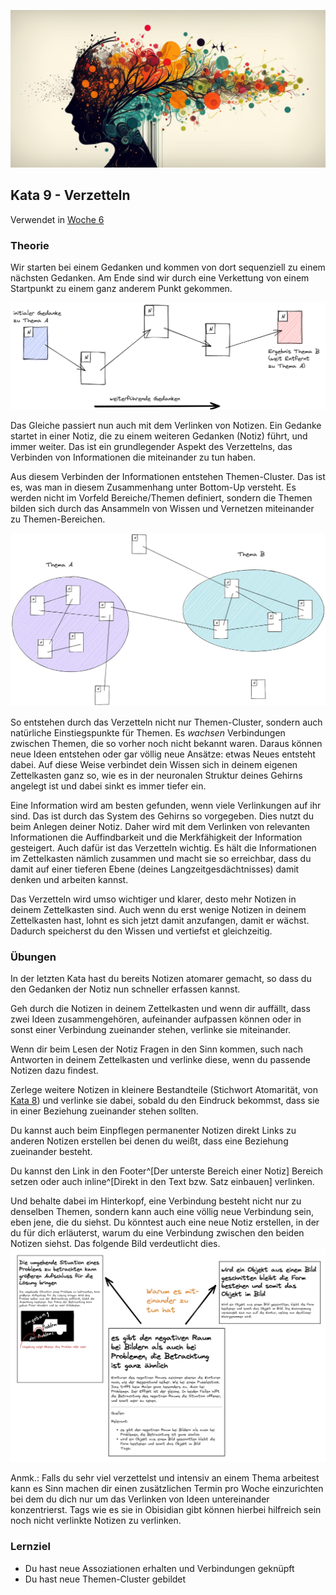 ![Verlinkung von relevanten Informationen](images/woche6.png)

## Kata 9 - Verzetteln

Verwendet in [Woche 6](2-1-Woche-6.md)

### Theorie
Wir starten bei einem Gedanken und kommen von dort sequenziell zu einem nächsten Gedanken. Am Ende sind wir durch eine Verkettung von einem Startpunkt zu einem ganz anderem Punkt gekommen.

![Modells des Gedankengangs mit Notizen](images/thought-chain.png)

Das Gleiche passiert nun auch mit dem Verlinken von Notizen. Ein Gedanke startet in einer Notiz, die zu einem weiteren Gedanken (Notiz) führt, und immer weiter. Das ist ein grundlegender Aspekt des Verzettelns, das Verbinden von Informationen die miteinander zu tun haben.

Aus diesem Verbinden der Informationen entstehen Themen-Cluster. Das ist es, was man in diesem Zusammenhang unter Bottom-Up versteht. Es werden nicht im Vorfeld Bereiche/Themen definiert, sondern die Themen bilden sich durch das Ansammeln von Wissen und Vernetzen miteinander zu Themen-Bereichen.

![Entstehung von Themen-Clustern bottom-up](images/bottom-up-example.png)

So entstehen durch das Verzetteln nicht nur Themen-Cluster, sondern auch natürliche Einstiegspunkte für Themen. Es _wachsen_ Verbindungen zwischen Themen, die so vorher noch nicht bekannt waren. Daraus können neue Ideen entstehen oder gar völlig neue Ansätze: etwas Neues entsteht dabei. Auf diese Weise verbindet dein Wissen sich in deinem eigenen Zettelkasten ganz so, wie es in der neuronalen Struktur deines Gehirns angelegt ist und dabei sinkt es immer tiefer ein.

Eine Information wird am besten gefunden, wenn viele Verlinkungen auf ihr sind. Das ist durch das System des Gehirns so vorgegeben. Dies nutzt du beim Anlegen deiner Notiz. Daher wird mit dem Verlinken von relevanten Informationen die Auffindbarkeit und die Merkfähigkeit der Information gesteigert. Auch dafür ist das Verzetteln wichtig. Es hält die Informationen im Zettelkasten nämlich zusammen und macht sie so erreichbar, dass du damit auf einer tieferen Ebene (deines Langzeitgesdächtnisses) damit denken und arbeiten kannst.

Das Verzetteln wird umso wichtiger und klarer, desto mehr Notizen in deinem Zettelkasten sind. Auch wenn du erst wenige Notizen in deinem Zettelkasten hast, lohnt es sich jetzt damit anzufangen, damit er wächst. Dadurch speicherst du den Wissen und vertiefst et gleichzeitig.

### Übungen
In der letzten Kata hast du bereits Notizen atomarer gemacht, so dass du den Gedanken der Notiz nun schneller erfassen kannst.

Geh durch die Notizen in deinem Zettelkasten und wenn dir auffällt, dass zwei Ideen zusammengehören, aufeinander aufpassen können oder in sonst einer Verbindung zueinander stehen, verlinke sie miteinander.

Wenn dir beim Lesen der Notiz Fragen in den Sinn kommen, such nach Antworten in deinem Zettelkasten und verlinke diese, wenn du passende Notizen dazu findest.

Zerlege weitere Notizen in kleinere Bestandteile (Stichwort Atomarität, von [Kata 8](2-1-Kata-8.md)) und verlinke sie dabei, sobald du den Eindruck bekommst, dass sie in einer Beziehung zueinander stehen sollten.

Du kannst auch beim Einpflegen permanenter Notizen direkt Links zu anderen Notizen erstellen bei denen du weißt, dass eine Beziehung zueinander besteht.

Du kannst den Link in den Footer^[Der unterste Bereich einer Notiz] Bereich setzen oder auch inline^[Direkt in den Text bzw. Satz einbauen] verlinken.

Und behalte dabei im Hinterkopf, eine Verbindung besteht nicht nur zu denselben Themen, sondern kann auch eine völlig neue Verbindung sein, eben jene, die du siehst.
Du könntest auch eine neue Notiz erstellen, in der du für dich erläuterst, warum du eine Verbindung zwischen den beiden Notizen siehst. Das folgende Bild verdeutlicht dies.
![erklärende Notiz zwischen zwei Notizen](images/erklaerende-Notiz-zwischen-zwei-Notizen.png)

Anmk.: Falls du sehr viel verzettelst und intensiv an einem Thema arbeitest kann es Sinn machen dir einen zusätzlichen Termin pro Woche einzurichten bei dem du dich nur um das Verlinken von Ideen untereinander konzentrierst. Tags wie es sie in Obisidian gibt können hierbei hilfreich sein noch nicht verlinkte Notizen zu verlinken.


### Lernziel
- Du hast neue Assoziationen erhalten und Verbindungen geknüpft
- Du hast neue Themen-Cluster gebildet
<script src="https://giscus.app/client.js"
        data-repo="cogneon/lernos-zettelkasten"
        data-repo-id="R_kgDOI5YY1w"
        data-category="Announcements"
        data-category-id="DIC_kwDOI5YY184CUTx3"
        data-mapping="pathname"
        data-strict="0"
        data-reactions-enabled="1"
        data-emit-metadata="0"
        data-input-position="bottom"
        data-theme="light"
        data-lang="de"
        crossorigin="anonymous"
        async>
</script>
